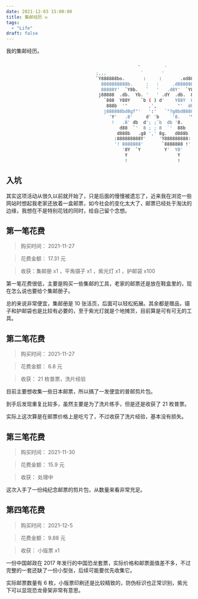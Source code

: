 ```yaml
---
date: 2021-12-03 15:00:00
title: 集邮经历 ✉️
tags:
  - "Life"
draft: false
---
```


我的集邮经历。

<!--more-->

``` bash
                                  
                                                  `         '
                                  ;,,,             `       '             ,,,;
                                  `Y888888bo.       :     :       .od888888Y'
                                    8888888888b.     :   :     .d8888888888
                                    88888Y'  `Y8b.   `   '   .d8Y'  `Y88888
                                   j88888  .db.  Yb. '   ' .dY  .db.  88888k
                                     `888  Y88Y    `b ( ) d'    Y88Y  888'
                                      888b  '"        ,',        "'  d888
                                     j888888bd8gf"'   ':'   `"?g8bd888888k
                                       'Y'   .8'     d' 'b     '8.   'Y'
                                        !   .8' db  d'; ;`b  db '8.   !
                                           d88  `'  8 ; ; 8  `'  88b
                                          d888b   .g8 ',' 8g.   d888b
                                         :888888888Y'     'Y888888888:
                                         '! 8888888'       `8888888 !'
                                            '8Y  `Y         Y'  Y8'
                                             Y                   Y
                                             !                   !
```

## 入坑

其实这项活动从很久以前就开始了，只是后面的慢慢被遗忘了，近来我在浏览一些网站时想起我老家还放着一盒邮票，如今社会的变化太大了，邮票已经处于淘汰的边缘，我想在不是特别花钱的同时，给自己留个念想。

## 第一笔花费

> 购买时间： 2021-11-27

> 花费金额： 17.31 元

> 收获：集邮册 x1 ，平角镊子 x1 ，紫光灯 x1 ，护邮袋 x100 

第一笔花费很低，主要是购买一些集邮的工具，老家的邮票还是放在鞋盒里的，现在怎么说也要给个集邮册子。

总的来说非常便宜，集邮册是 10 张活页，后面可以轻松拓展。其余都是赠品，镊子和护邮袋也是比较有必要的，至于紫光灯就是个地摊货，目前算是可有可无的工具。

## 第二笔花费

> 购买时间： 2021-11-27

> 花费金额： 6.8 元

> 收获： 21 枚普票，洗片经验

目前主要想收集一些日本邮票，所以搞了一发便宜的普邮剪片包。

到手后发现重复比较多，虽然主要是为了洗片练手，但是还是收获了 21 枚普票。

实际上这次算是在邮票价格上是吃亏了，不过收获了洗片经验，基本没有损失。

## 第三笔花费

> 购买时间： 2021-11-30

> 花费金额： 15.9 元

> 收获： 处理中

这次入手了一份纯纪念邮票的剪片包，从数量来看非常充足。

## 第四笔花费

> 购买时间： 2021-12-5

> 花费金额： 9.88 元

> 收获： 小版票 x1

一份中国邮政在 2017 年发行的中国恐龙套票，实际价格和邮票面值差不多，不过完整的一套还缺了一份小型张，后续可能要优先收集它。

实际邮票数量有 6 枚，小版票印刷还是比较精致的，防伪标识也正常识别，紫光下可以显现恐龙骨架非常有意思。